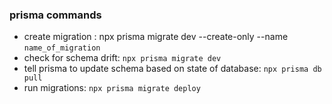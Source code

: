 ### prisma commands
- create migration : npx prisma migrate dev --create-only --name `name_of_migration`
- check for schema drift: `npx prisma migrate dev`
- tell prisma to update schema based on state of database: `npx prisma db pull`
- run migrations: `npx prisma migrate deploy`
